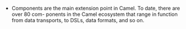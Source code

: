 * Components are the main extension point in Camel. To date, there are over 80 com- ponents in the Camel ecosystem that range in function from data transports, to DSLs, data formats, and so on. 
